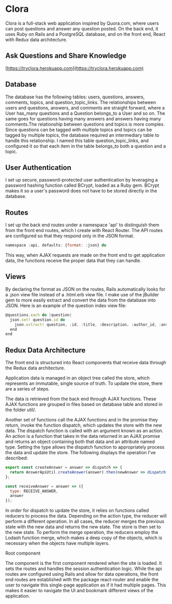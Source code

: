 # Clora

Clora is a full-stack web application inspired by Quora.com, where users can post questions and answer any question posted. On the back end, it uses Ruby on Rails and a PostgreSQL database, and on the front end, React with Redux data architecture.

## Ask Questions and Share Knowledge
[https://tryclora.herokuapp.com](https://tryclora.herokuapp.com)

## Database

The database has the following tables: users, questions, answers, comments, topics, and question_topic_links. The relationships between users and questions, answers, and comments are straight forward, where a User has_many questions and a Question belongs_to a User and so on. The same goes for questions having many answers and answers having many comments.The relationship between questions and topics is more complex. Since questions can be tagged with multiple topics and topics can be tagged by multiple topics, the database required an intermediary table to handle this relationship. I named this table question_topic_links, and configured it so that each item in the table belongs_to both a question and a topic.

## User Authentication

I set up secure, password-protected user authentication by leveraging a password hashing function called BCrypt, loaded as a Ruby gem. BCrypt makes it so a user's password does not have to be stored directly in the database.

## Routes

I set up the back end routes under a namespace 'api' to distinguish them from the front end routes, which I create with React Router. The API routes are configured so that they respond only in the JSON format.

```javascript
namespace :api, defaults: {format: :json} do
```

This way, when AJAX requests are made on the front end to get application data, the functions receive the proper data that they can handle.

## Views

By declaring the format as JSON on the routes, Rails automatically looks for a .json view file instead of a .html.erb view file. I make use of the jBuilder gem to more easily extract and convert the data from the database into JSON. Here is an example of the question index view file:

```javascript
@questions.each do |question|
  json.set! question.id do
    json.extract! question, :id, :title, :description, :author_id, :answers, :topics
  end
end
```


## Redux Data Architecture

The front end is structured into React components that receive data through the Redux data architecture.

Application data is managed in an object tree called the store, which represents an immutable, single source of truth. To update the store, there are a series of steps.

The data is retrieved from the back end through AJAX functions. These AJAX functions are grouped in files based on database table and stored in the folder util/.

Another set of functions call the AJAX functions and in the promise they return, invoke the function dispatch, which updates the store with the new data. The dispatch function is called with an argument known as an action. An action is a function that takes in the data returned in an AJAX promise and returns an object containing both that data and an attribute named type. Setting the type allows the dispatch function to appropriately process the data and update the store. The following displays the operation I've described:

```javascript
export const createAnswer = answer => dispatch => {
  return AnswerApiUtil.createAnswer(answer).then(newAnswer => dispatch(receiveAnswer(newAnswer)));
};

const receiveAnswer = answer => ({
  type: RECEIVE_ANSWER,
  answer
});
```

In order for dispatch to update the store, it relies on functions called reducers to process the data. Depending on the action type, the reducer will perform a different operation. In all cases, the reducer merges the previous state with the new data and returns the new state. The store is then set to the new state. To perform the merge operation, the reducers employ the Lodash function merge, which makes a deep copy of the objects, which is necessary when the objects have multiple layers.

Root component

The <Root> component is the first component rendered when the site is loaded. It sets the routes and handles the session authentication logic. While the api routes are configured using Rails and allow for data operations, the front end routes are established with the package react-router and enable the user to navigate this single-page application as if it had multiple pages. This makes it easier to navigate the UI and bookmark different views of the application.
